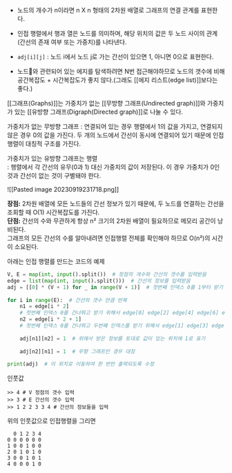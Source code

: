 
- 노드의 개수가 n이라면 n X n 형태의 2차원 배열로 그래프의 연결 관계를 표현한다.

- 인접 행렬에서 행과 열은 노드를 의미하며, 해당 위치의 값은 두 노드 사이의 관계(간선의 존재 여부 또는 가중치)를 나타낸다.  
- `adj[i][j]` : 노드 i에서 노드 j로 가는 간선이 있으면 1, 아니면 0으로 표현한다.
- 노드와 관련되어 있는 에지를 탐색하려면 N번 접근해야하므로 노드의 갯수에 비해 공간복잡도 + 시간복잡도가 좋지 않다.(그래도 [[에지 리스트(edge list)]]보다는 좋다.)

[[그래프(Graphs)]]는  가중치가 없는 [[무방향 그래프(Undirected graph)]]와 가중치가 있는 [[유방향 그래프(Digraph(Directed graph)]]로 나눌 수 있다.

가중치가 없는 무방향 그래프
: 연결되어 있는 경우 행렬에서 1의 값을 가지고, 연결되지 않은 경우 0의 값을 가진다. 두 개의 노드에서 간선이 동시에 연결되어 있기 때문에 인접 행렬이 대칭적 구조를 가진다.


가중치가 있는 유방향 그래프는 행렬  
: 행렬에서 각 간선의 유무(0과 1) 대신 가중치의 값이 저장된다. 이 경우 가중치가 0인 것과 간선이 없는 것이 구별돼야 한다.

![[Pasted image 20230919231718.png]]


**장점:** 2차원 배열에 모든 노드들의 간선 정보가 있기 때문에, 두 노드를 연결하는 간선을 조회할 때 O(1) 시간복잡도를 가진다.  
**단점:** 간선의 수와 무관하게 항상 n² 크기의 2차원 배열이 필요하므로 메모리 공간이 낭비된다.  
그래프의 모든 간선의 수를 알아내려면 인접행렬 전체를 확인해야 하므로 O(n²)의 시간이 소요된다.


아래는 인접 행렬를 만드는 코드의 예제

```python
V, E = map(int, input().split())  # 정점의 개수와 간선의 갯수를 입력받음  
edge = list(map(int, input().split()))  # 간선의 정보를 입력받음  
adj = [[0] * (V + 1) for _ in range(V + 1)]  # 첫번째 인덱스 0를 1부터 받기 위해서 V x V가 아니라 V + 1 x v + 1 을 행렬을 초기화  
  
for i in range(E):  # 간선의 갯수 만큼 반복  
    n1 = edge[i * 2]  
    # 첫번째 인덱스 0를 건너뛰고 받기 위해서 edge[0] edge[2] edge[4] edge[6] edge[8]    
    n2 = edge[i * 2 + 1] 
    # 첫번째 인덱스 0를 건너뛰고 두번째 인덱스를 받기 위해서 edge[1] edge[3] edge[5] edge[7]
    
    adj[n1][n2] = 1  # 위에서 받은 정보를 토대로 값이 있는 위치에 1로 표기  
    
    adj[n2][n1] = 1  # 무향 그래프인 경우 대칭  
  
print(adj)  # 이 위치로 이동하여 한 번만 출력되도록 수정
```

인풋값

```
>> 4 # V 정점의 갯수 입력
>> 3 # E 간선의 갯수 입력
>> 1 2 2 3 3 4 # 간선의 정보들을 입력
```

위의 인풋값으로 인접행렬을 그리면

```
  0 1 2 3 4 
0 0 0 0 0 0 
1 0 0 1 0 0 
2 0 1 0 1 0 
3 0 0 1 0 1 
4 0 0 0 1 0
```

